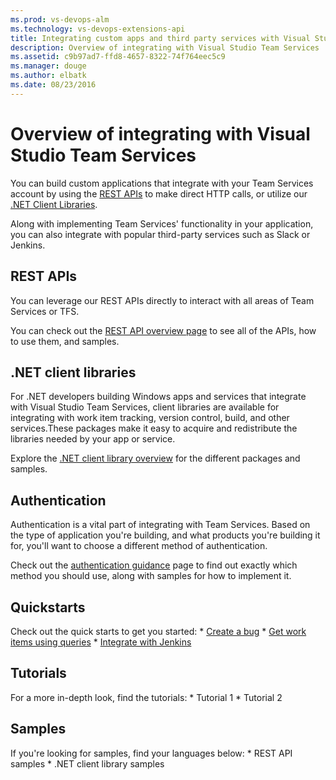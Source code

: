 ```yaml
---
ms.prod: vs-devops-alm
ms.technology: vs-devops-extensions-api
title: Integrating custom apps and third party services with Visual Studio Team Services and Team Foundation Server
description: Overview of integrating with Visual Studio Team Services
ms.assetid: c9b97ad7-ffd8-4657-8322-74f764eec5c9
ms.manager: douge
ms.author: elbatk
ms.date: 08/23/2016
---
```


# Overview of integrating with Visual Studio Team Services

You can build custom applications that integrate with your Team Services account by using the [REST APIs](#rest-apis) to make direct HTTP calls, or utilize our [.NET Client Libraries](#.net-client-libraries).

Along with implementing Team Services' functionality in your application, you can also integrate with popular third-party services such as Slack or Jenkins.

<a name ="customApps"/>

## REST APIs
You can leverage our REST APIs directly to interact with all areas of Team Services or TFS.

You can check out the [REST API overview page](../api/overview.md) to see all of the APIs, how to use them, and samples.

## .NET client libraries
For .NET developers building Windows apps and services that integrate with Visual Studio Team Services, client libraries are available for integrating with work item tracking, version control, build, and other services.These packages make it easy to acquire and redistribute the libraries needed by your app or service.

Explore the [.NET client library overview](../get-started/client-libraries/dotnet.md) for the different packages and samples.

## Authentication
Authentication is a vital part of integrating with Team Services. Based on the type of application you're building, and what products you're building it for, you'll want to choose a different method of authentication. 

Check out the [authentication guidance](./get-started/authentication/authentication_guidance.md) page to find out exactly which method you should use, along with samples for how to implement it.


## Quickstarts
Check out the quick starts to get you started:
    * [Create a bug](./quickstarts/create-bug-dotnet.md)
    * [Get work items using queries](./quickstarts/work-item-quickstart.md)
    * [Integrate with Jenkins](./quickstarts/jenkins-integrate-quickstart.md)

## Tutorials
For a more in-depth look, find the tutorials:
    * Tutorial 1
    * Tutorial 2

## Samples
If you're looking for samples, find your languages below:
    * REST API samples
    * .NET client library samples



